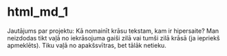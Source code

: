 # html_md_1
Jautājums par projektu:
Kā nomainīt krāsu tekstam, kam ir hipersaite? Man neizdodas tikt vaļā no iekrāsojuma gaiši zilā vai tumši zilā krāsā (ja iepriekš apmeklēts). Tiku vaļā no apakšsvītras, bet tālāk netieku.
